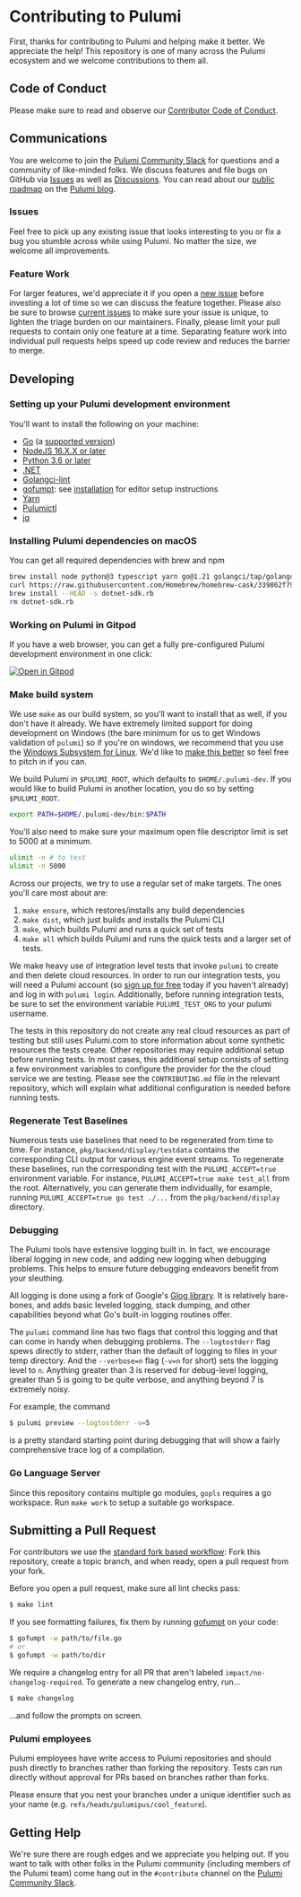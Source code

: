 # Contributing to Pulumi

First, thanks for contributing to Pulumi and helping make it better. We appreciate the help!
This repository is one of many across the Pulumi ecosystem and we welcome contributions to them all.

## Code of Conduct

Please make sure to read and observe our [Contributor Code of Conduct](./CODE-OF-CONDUCT.md).

## Communications

You are welcome to join the [Pulumi Community Slack](https://slack.pulumi.com/) for questions and a community of like-minded folks.
We discuss features and file bugs on GitHub via [Issues](https://github.com/pulumi/pulumi/issues) as well as [Discussions](https://github.com/pulumi/pulumi/discussions).
You can read about our [public roadmap](https://github.com/orgs/pulumi/projects/44) on the [Pulumi blog](https://www.pulumi.com/blog/relaunching-pulumis-public-roadmap/).

### Issues

Feel free to pick up any existing issue that looks interesting to you or fix a bug you stumble across while using Pulumi. No matter the size, we welcome all improvements.

### Feature Work

For larger features, we'd appreciate it if you open a [new issue](https://github.com/pulumi/pulumi/issues/new) before investing a lot of time so we can discuss the feature together.
Please also be sure to browse [current issues](https://github.com/pulumi/pulumi/issues) to make sure your issue is unique, to lighten the triage burden on our maintainers.
Finally, please limit your pull requests to contain only one feature at a time. Separating feature work into individual pull requests helps speed up code review and reduces the barrier to merge.

## Developing

### Setting up your Pulumi development environment

You'll want to install the following on your machine:

- [Go](https://go.dev/dl/) (a [supported version](https://go.dev/doc/devel/release#policy))
- [NodeJS 16.X.X or later](https://nodejs.org/en/download/)
- [Python 3.6 or later](https://www.python.org/downloads/)
- [.NET](https://dotnet.microsoft.com/download)
- [Golangci-lint](https://github.com/golangci/golangci-lint)
- [gofumpt](https://github.com/mvdan/gofumpt):
  see [installation](https://github.com/mvdan/gofumpt#installation) for editor setup instructions
- [Yarn](https://yarnpkg.com/)
- [Pulumictl](https://github.com/pulumi/pulumictl)
- [jq](https://stedolan.github.io/jq/)

### Installing Pulumi dependencies on macOS

You can get all required dependencies with brew and npm

```bash
brew install node python@3 typescript yarn go@1.21 golangci/tap/golangci-lint gofumpt pulumi/tap/pulumictl coreutils jq
curl https://raw.githubusercontent.com/Homebrew/homebrew-cask/339862f79e/Casks/dotnet-sdk.rb > dotnet-sdk.rb
brew install --HEAD -s dotnet-sdk.rb
rm dotnet-sdk.rb
```

### Working on Pulumi in Gitpod

If you have a web browser, you can get a fully pre-configured Pulumi development environment in one click:

[![Open in Gitpod](https://gitpod.io/button/open-in-gitpod.svg)](https://gitpod.io/#https://github.com/pulumi/pulumi)

### Make build system

We use `make` as our build system, so you'll want to install that as well, if you don't have it already. We have extremely limited support for doing development on Windows (the bare minimum for us to get Windows validation of `pulumi`) so if you're on windows, we recommend that you use the [Windows Subsystem for Linux](https://docs.microsoft.com/en-us/windows/wsl/install-win10). We'd like to [make this better](https://github.com/pulumi/pulumi/issues/208) so feel free to pitch in if you can.

We build Pulumi in `$PULUMI_ROOT`, which defaults to `$HOME/.pulumi-dev`. If you would like to build Pulumi in another location, you do so by setting `$PULUMI_ROOT`.

```bash
export PATH=$HOME/.pulumi-dev/bin:$PATH
```

You'll also need to make sure your maximum open file descriptor limit is set to 5000 at a minimum.

```bash
ulimit -n # to test
ulimit -n 5000
```

Across our projects, we try to use a regular set of make targets. The ones you'll care most about are:

1. `make ensure`, which restores/installs any build dependencies
1. `make dist`, which just builds and installs the Pulumi CLI
1. `make`, which builds Pulumi and runs a quick set of tests
1. `make all` which builds Pulumi and runs the quick tests and a larger set of tests.

We make heavy use of integration level tests that invoke `pulumi` to create and then delete cloud resources. In order to run our integration tests, you will need a Pulumi account (so [sign up for free](https://pulumi.com) today if you haven't already) and log in with `pulumi login`.  Additionally, before running integration tests, be sure to set the environment variable `PULUMI_TEST_ORG` to your pulumi username.

The tests in this repository do not create any real cloud resources as part of testing but still uses Pulumi.com to store information about some synthetic resources the tests create. Other repositories may require additional setup before running tests. In most cases, this additional setup consists of setting a few environment variables to configure the provider for the the cloud service we are testing. Please see the `CONTRIBUTING.md` file in the relevant repository, which will explain what additional configuration is needed before running tests.

### Regenerate Test Baselines

Numerous tests use baselines that need to be regenerated from time to time. For instance, `pkg/backend/display/testdata` contains the corresponding CLI output for various engine event streams. To regenerate these baselines, run the corresponding test with the `PULUMI_ACCEPT=true` environment variable. For instance, `PULUMI_ACCEPT=true make test_all` from the root. Alternatively, you can generate them individually, for example, running `PULUMI_ACCEPT=true go test ./...` from the `pkg/backend/display` directory.

### Debugging

The Pulumi tools have extensive logging built in.  In fact, we encourage liberal logging in new code, and adding new logging when debugging problems.  This helps to ensure future debugging endeavors benefit from your sleuthing.

All logging is done using a fork of Google's [Glog library](https://github.com/pulumi/glog).  It is relatively bare-bones, and adds basic leveled logging, stack dumping, and other capabilities beyond what Go's built-in logging routines offer.

The `pulumi` command line has two flags that control this logging and that can come in handy when debugging problems. The `--logtostderr` flag spews directly to stderr, rather than the default of logging to files in your temp directory. And the `--verbose=n` flag (`-v=n` for short) sets the logging level to `n`.  Anything greater than 3 is reserved for debug-level logging, greater than 5 is going to be quite verbose, and anything beyond 7 is extremely noisy.

For example, the command

```sh
$ pulumi preview --logtostderr -v=5
```

is a pretty standard starting point during debugging that will show a fairly comprehensive trace log of a compilation.

### Go Language Server

Since this repository contains multiple go modules, `gopls` requires a go workspace. Run `make work` to setup a suitable go workspace.

## Submitting a Pull Request

For contributors we use the [standard fork based workflow](https://gist.github.com/Chaser324/ce0505fbed06b947d962): Fork this repository, create a topic branch, and when ready, open a pull request from your fork.

Before you open a pull request, make sure all lint checks pass:

```bash
$ make lint
```

If you see formatting failures, fix them by running [gofumpt](https://github.com/mvdan/gofumpt) on your code:

```bash
$ gofumpt -w path/to/file.go 
# or
$ gofumpt -w path/to/dir
```

We require a changelog entry for all PR that aren't labeled `impact/no-changelog-required`. To generate a new changelog entry, run…

```bash
$ make changelog
````
…and follow the prompts on screen.

### Pulumi employees

Pulumi employees have write access to Pulumi repositories and should push directly to branches rather than forking the repository. Tests can run directly without approval for PRs based on branches rather than forks.

Please ensure that you nest your branches under a unique identifier such as your name (e.g. `refs/heads/pulumipus/cool_feature`).

## Getting Help

We're sure there are rough edges and we appreciate you helping out. If you want to talk with other folks in the Pulumi community (including members of the Pulumi team) come hang out in the `#contribute` channel on the [Pulumi Community Slack](https://slack.pulumi.com/).
